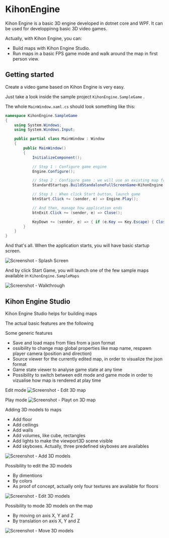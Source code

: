 # KihonEngine
 
Kihon Engine is a basic 3D engine developed in dotnet core and WPF. It can be used for developpinng basic 3D video games.

Actually, with Kihon Engine, you can:
* Build maps with Kihon Engine Studio.
* Run maps in a basic FPS game mode and walk around the map in first person view.

## Getting started

Create a video game based on Kihon Engine is very easy.

Just take a look inside the sample project `KihonEngine.SampleGame` . 

The whole `MainWindow.xaml.cs` should look something like this:

```csharp
namespace KihonEngine.SampleGame
{
    using System.Windows;
    using System.Windows.Input;

    public partial class MainWindow : Window
    {
        public MainWindow()
        {
            InitializeComponent();

            // Step 1 : Configure game engine
            Engine.Configure();

            // Step 2 : Configure game : we will use an existing map from KihonEngine.SampleMaps
            StandardStartups.BuildStandaloneFullScreenGame<KihonEngine.SampleMaps.DarkCastleMapBuilder>();

            // Step 3 : When click Start button, launch game
            btnStart.Click += (sender, e) => Engine.Play();

            // And then, manage how application ends
            btnExit.Click += (sender, e) => Close();

            KeyDown += (sender, e) => { if (e.Key == Key.Escape) { Close(); } };
        }
    }
}
```

And that's all. When the application starts, you will have basic startup screen. 

![Screenshot - Splash Screen](https://raw.github.com/nico65535/kihonengine/master/doc/kihonEngine-sampleGame-splashScreen-01.png)

And by click Start Game, you will launch one of the few sample maps available in `KihonEngine.SampleMaps`

![Screenshot - Walkthrough](https://raw.github.com/nico65535/kihonengine/master/doc/kihonEngine-sampleGame-walkthrough-01.png)

## Kihon Engine Studio

Kihon Engine Studio helps for building maps

The actual basic features are the following

Some generic features 
* Save and load maps from files from a json format
* ossibility to change map global properties like map name, respawn player camera (position and direction)
* Source viewer for the currently edited map, in order to visualize the json format
* Game state viewer to analyse game state at any time
* Possibility to switch between edit mode and game mode in order to vizualise how map is rendered at play time

Edit mode
![Screenshot - Edit 3D map](https://raw.github.com/nico65535/kihonengine/master/doc/kihonEngine-studio-editMap-01.png)

Play mode
![Screenshot - Playt on 3D map](https://raw.github.com/nico65535/kihonengine/master/doc/kihonEngine-studio-playMap-01.png)

Adding 3D models to maps
* Add floor
* Add ceilings
* Add walls
* Add volumes, like cube, rectangles
* Add lights to make the viewport3D scene visible
* Add skyboxes. Actually, three predefined skyboxes are availables

![Screenshot - Add 3D models](https://raw.github.com/nico65535/kihonengine/master/doc/kihonEngine-studio-add3dModels-01.png)

Possibility to edit the 3D models
* By dimentions
* By colors
* As proof of concept, actually only four textures are available for floors

![Screenshot - Edit 3D models](https://raw.github.com/nico65535/kihonengine/master/doc/kihonEngine-studio-edit3dModels-01.png)

Possibility to mode 3D models on the map
* By moving on axis X, Y and Z
* By translation on axis X, Y and Z

![Screenshot - Move 3D models](https://raw.github.com/nico65535/kihonengine/master/doc/kihonEngine-studio-move3dModels-01.png)
